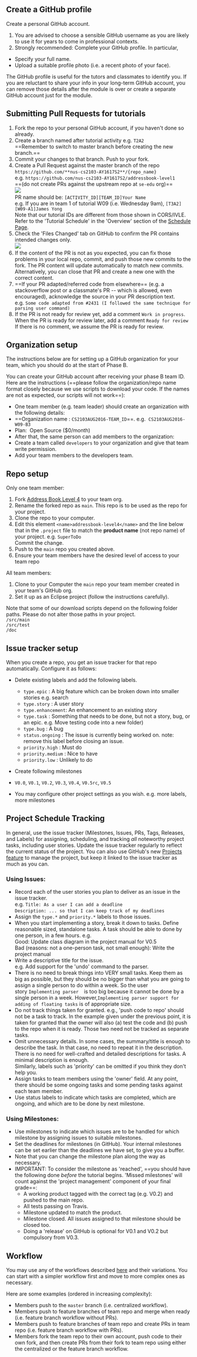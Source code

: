 ## Create a GitHub profile

Create a personal GitHub account.  
1. You are advised to choose a sensible GitHub username as you are likely to use it for years to come in professional contexts.  
2. Strongly recommended: Complete your GitHub profile. In particular,  
  * Specify your full name.  
  * Upload a suitable profile photo (i.e. a recent photo of your face).  

<Panel header="**Why am I being pushed to complete my GitHub profile?**" expandable>

The GitHub profile is useful for the tutors and classmates to identify you. If you are reluctant to share your info in your long-term GitHub account, you can remove those details after the module is over or create a separate GitHub account just for the module.

</Panel>

<div id="tutorial-pr-instructions">

## Submitting Pull Requests for tutorials

1.  Fork the repo to your personal GitHub account, if you haven't done so already.
2.  Create a branch named after tutorial activity e.g. `T2A2`  
    ==Remember to switch to master branch before creating the new branch.==
3.  Commit your changes to that branch. Push to your fork.
4.  Create a Pull Request against the master branch of the repo  
    `https://github.com/**nus-cs2103-AY1617S2**/{repo_name}`  
    e.g. `https://github.com/nus-cs2103-AY1617S2/addressbook-level1`  
    ==(do not create PRs against the upstream repo at `se-edu` org)==  
    ![](images/PrDetails.png)  
    PR name should be: `[ACTIVITY_ID][TEAM_ID]Your Name`  
    e.g. If you are in team 1 of tutorial W09 (i.e. Wednesday 9am), `[T3A2][W09-A1]James Yong`  
    Note that our tutorial IDs are different from those shown in CORS/IVLE. Refer to the 'Tutorial Schedule' in the 'Overview' section of the [Schedule Page](schedule.html).
5.  Check the 'Files Changed' tab on GitHub to confirm the PR contains intended changes only.  
    ![](images/FilesChangedTab.png)
6.  If the content of the PR is not as you expected, you can fix those problems in your local repo, commit, and push those new commits to the fork. The PR content will update automatically to match new commits.  
    Alternatively, you can close that PR and create a new one with the correct content.
7.  ==If your PR adapted/referred code from elsewhere== (e.g. a stackoverflow post or a classmate's PR -- which is allowed, even encouraged), acknowledge the source in your PR description text.  
    e.g. `Some code adapted from #2431 (I followed the same technique for parsing user command)`
8.  If the PR is not ready for review yet, add a comment `Work in progress`. When the PR is ready for review later, add a comment `Ready for review`  
    If there is no comment, we assume the PR is ready for review.

</div>

<div id="organization-setup">

## Organization setup

The instructions below are for setting up a GitHub organization for your team, which you should do at the start of Phase B.

You can create your GitHub account after receiving your phase B team ID. Here are the instructions (==please follow the organization/repo name format closely because we use scripts to download your code. If the names are not as expected, our scripts will not work==):

*   One team member (e.g. team leader) should create an organization with the following details:
*   ==Organization name : `CS2103AUG2016-TEAM_ID`==. e.g.  `CS2103AUG2016-W09-B3`
*   Plan:  Open Source ($0/month) 
*   After that, the same person can add members to the organization:
*   Create a team called `developers` to your organization and give that team write permission.
*   Add your team members to the developers team.

</div>

<div id="repo-setup">

## Repo setup

Only one team member:

1.  Fork [Address Book Level 4](https://github.com/nus-cs2103-AY1617S2/addressbook-level4) to your team org.
2.  Rename the forked repo as `main`. This repo is to be used as the repo for your project.
3.  Clone the repo to your computer.
4.  Edit this element `<name>addressbook-level4</name>` and the line below that in the `.project` file to match the **product name** (not repo name) of your project. e.g. `SuperToDo`  
    Commit the change.
5.  Push to the `main` repo you created above.
6.  Ensure your team members have the desired level of access to your team repo

All team members:

1.  Clone to your Computer the `main` repo your team member created in your team's GitHub org.
2.  Set it up as an Eclipse project (follow the instructions carefully).

Note that some of our download scripts depend on the following folder paths. Please do not alter those paths in your project.  
`/src/main`  
`/src/test`  
`/doc`

</div>

<div id="issue-tracker-setup">

## Issue tracker setup

When you create a repo, you get an issue tracker for that repo automatically. Configure it as follows:

*   Delete existing labels and add the following labels.
    *   `type.epic` : A big feature which can be broken down into smaller stories e.g. search
    *   `type.story` : A user story
    *   `type.enhancement`: An enhancement to an existing story
    *   `type.task` : Something that needs to be done, but not a story, bug, or an epic. e.g. Move testing code into a new folder)
    *   `type.bug` : A bug
    *   `status.ongoing` : The issue is currently being worked on. note: remove this label before closing an issue.
    *   `priority.high` : Must do
    *   `priority.medium` : Nice to have
    *   `priority.low` : Unlikely to do  

*   Create following milestones

*   `V0.0`, `V0.1`, `V0.2`, `V0.3`, `V0.4`, `V0.5rc`, `V0.5`

*   You may configure other project settings as you wish. e.g. more labels, more milestones

</div>

<div id="project-schedule-tracking">

## Project Schedule Tracking

In general, use the issue tracker (Milestones, Issues, PRs, Tags, Releases, and Labels) for assigning, scheduling, and tracking _all_ noteworthy project tasks, including user stories. Update the issue tracker regularly to reflect the current status of the project. You can also use GitHub's new [Projects feature](https://www.youtube.com/watch?v=C6MGKHkNtxU) to manage the project, but keep it linked to the issue tracker as much as you can.

### Using Issues:

*   Record each of the user stories you plan to deliver as an issue in the issue tracker.  
    e.g. `Title: As a user I can add a deadline`  
    `Description: ... so that I can keep track of my deadlines`
*   Assign the `type.*` and `priority.*` labels to those issues.
*   When you start implementing a story, break it down to tasks. Define reasonable sized, standalone tasks. A task should be able to done by one person, in a few hours. e.g.   
    Good: Update class diagram in the project manual for V0.5  
    Bad (reasons: not a one-person task, not small enough): Write the project manual
*   Write a descriptive title for the issue.   
    e.g. Add support for the 'undo' command to the parser.
*   There is no need to break things into VERY small tasks. Keep them as big as possible, but they should be no bigger than what you are going to assign a single person to do within a week. So the user story `Implementing parser `  is too big because it cannot be done by a single person in a week. However,`Implementing parser support for adding of floating tasks` is of appropriate size.
*   Do not track things taken for granted. e.g., 'push code to repo' should not be a task to track. In the example given under the previous point, it is taken for granted that the owner will also (a) test the code and (b) push to the repo when it is ready. Those two need not be tracked as separate tasks.
*   Omit unnecessary details. In some cases, the summary/title is enough to describe the task. In that case, no need to repeat it in the description. There is no need for well-crafted and detailed descriptions for tasks. A minimal description is enough.  
    Similarly, labels such as 'priority' can be omitted if you think they don't help you.
*   Assign tasks to team members using the 'owner' field. At any point, there should be some ongoing tasks and some pending tasks against each team member.
*   Use status labels to indicate which tasks are completed, which are ongoing, and which are to be done by next milestone.

### Using Milestones:

<a name="using-milestones"></a>

*   Use milestones to indicate which issues are to be handled for which milestone by assigning issues to suitable milestones.
*   Set the deadlines for milestones (in GitHub). Your internal milestones can be set earlier than the deadlines we have set, to give you a buffer.
*   Note that you can change the milestone plan along the way as necessary.
*   IMPORTANT: To consider the milestone as 'reached', ==you should have the following done *before* the tutorial begins. 'Missed milestones' will count against the 'project management' component of your final grade==:
    *   A working product tagged with the correct tag (e.g. V0.2) and pushed to the main repo.
    *   All tests passing on Travis.
    *   Milestone updated to match the product.
    *   Milestone closed. All issues assigned to that milestone should be closed too.
    *   Doing a 'release' on GitHub is optional for V0.1 and V0.2 but compulsory from V0.3.

</div>

<div id="workflow">

## Workflow

You may use any of the workflows described [here](https://www.atlassian.com/git/tutorials/comparing-workflows/) and their variations. You can start with a simpler workflow first and move to more complex ones as necessary.

Here are some examples (ordered in increasing complexity):

*   Members push to the `master` branch (i.e. centralized workflow).
*   Members push to feature branches of team repo and merge when ready (i.e. feature branch workflow without PRs).
*   Members push to feature branches of team repo and create PRs in team repo (i.e. feature branch workflow with PRs).
*   Members fork the team repo to their own account, push code to their own fork, and then create PRs from their fork to team repo using either the centralized or the feature branch workflow.

</div>
